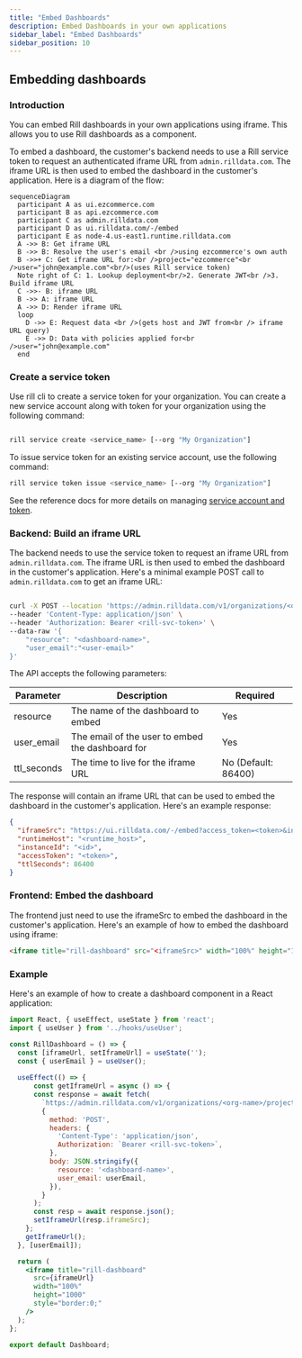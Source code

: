```yaml
---
title: "Embed Dashboards"
description: Embed Dashboards in your own applications
sidebar_label: "Embed Dashboards"
sidebar_position: 10
---
```


## Embedding dashboards

### Introduction
You can embed Rill dashboards in your own applications using iframe. This allows you to use Rill dashboards as a component.

To embed a dashboard, the customer's backend needs to use a Rill service token to request an authenticated iframe URL from `admin.rilldata.com`. 
The iframe URL is then used to embed the dashboard in the customer's application. Here is a diagram of the flow:

```mermaid
sequenceDiagram
  participant A as ui.ezcommerce.com
  participant B as api.ezcommerce.com
  participant C as admin.rilldata.com
  participant D as ui.rilldata.com/-/embed
  participant E as node-4.us-east1.runtime.rilldata.com
  A ->> B: Get iframe URL
  B ->> B: Resolve the user's email <br />using ezcommerce's own auth
  B ->>+ C: Get iframe URL for:<br />project="ezcommerce"<br />user="john@example.com"<br/>(uses Rill service token)
  Note right of C: 1. Lookup deployment<br/>2. Generate JWT<br />3. Build iframe URL
  C ->>- B: iframe URL
  B ->> A: iframe URL
  A ->> D: Render iframe URL
  loop 
    D ->> E: Request data <br />(gets host and JWT from<br /> iframe URL query)
    E ->> D: Data with policies applied for<br />user="john@example.com"
  end
```

### Create a service token
Use rill cli to create a service token for your organization. You can create a new service account along with token for your organization using the following command:

```bash

rill service create <service_name> [--org "My Organization"]
```

To issue service token for an existing service account, use the following command:

```bash
rill service token issue <service_name> [--org "My Organization"]
```

See the reference docs for more details on managing [service account and token](../reference/cli/service).

### Backend: Build an iframe URL
The backend needs to use the service token to request an iframe URL from `admin.rilldata.com`. The iframe URL is then used to embed the dashboard in the customer's application.
Here's a minimal example POST call to `admin.rilldata.com` to get an iframe URL:

```bash

curl -X POST --location 'https://admin.rilldata.com/v1/organizations/<org-name>/projects/<project-name>/iframe' \
--header 'Content-Type: application/json' \
--header 'Authorization: Bearer <rill-svc-token>' \
--data-raw '{
    "resource": "<dashboard-name>",
    "user_email":"<user-email>"
}'
```

The API accepts the following parameters:

| Parameter | Description                                      | Required           |
| --- |--------------------------------------------------|--------------------|
| resource | The name of the dashboard to embed               | Yes                |
| user_email | The email of the user to embed the dashboard for | Yes                |
| ttl_seconds | The time to live for the iframe URL             | No (Default: 86400) |


The response will contain an iframe URL that can be used to embed the dashboard in the customer's application. Here's an example response:

```json
{
  "iframeSrc": "https://ui.rilldata.com/-/embed?access_token=<token>&instance_id=<id>&kind=MetricsView&resource=<dashboard-name>&runtime_host=<runtime_host>&state=&theme=",
  "runtimeHost": "<runtime_host>",
  "instanceId": "<id>",
  "accessToken": "<token>",
  "ttlSeconds": 86400
}
```

### Frontend: Embed the dashboard
The frontend just need to use the iframeSrc to embed the dashboard in the customer's application. Here's an example of how to embed the dashboard using iframe:

```html
<iframe title="rill-dashboard" src="<iframeSrc>" width="100%" height="1000" style="border:0;" />
```

### Example
Here's an example of how to create a dashboard component in a React application:

```jsx
import React, { useEffect, useState } from 'react';
import { useUser } from '../hooks/useUser';

const RillDashboard = () => {
  const [iframeUrl, setIframeUrl] = useState('');
  const { userEmail } = useUser();
    
  useEffect(() => {
      const getIframeUrl = async () => {
      const response = await fetch(
        `https://admin.rilldata.com/v1/organizations/<org-name>/projects/<project-name>/iframe`,
        {
          method: 'POST',
          headers: {
            'Content-Type': 'application/json',
            Authorization: `Bearer <rill-svc-token>`,
          },
          body: JSON.stringify({
            resource: '<dashboard-name>',
            user_email: userEmail,
          }),
        }
      );
      const resp = await response.json();
      setIframeUrl(resp.iframeSrc);
    };
    getIframeUrl();
  }, [userEmail]);

  return (
    <iframe title="rill-dashboard"
      src={iframeUrl}
      width="100%"
      height="1000" 
      style="border:0;"
    />
  );
};

export default Dashboard;
```
